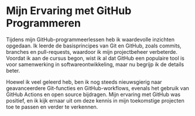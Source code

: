 # Mijn Ervaring met GitHub Programmeren

Tijdens mijn GitHub-programmeerlessen heb ik waardevolle inzichten opgedaan. 
Ik leerde de basisprincipes van Git en GitHub, zoals commits, branches en pull-requests, waardoor ik mijn projectbeheer verbeterde. 
Voordat ik aan de cursus begon, wist ik al dat GitHub een populaire tool is voor samenwerking in softwareontwikkeling, maar nu begrijp ik de details beter.

Hoewel ik veel geleerd heb, ben ik nog steeds nieuwsgierig naar geavanceerdere Git-functies en GitHub-workflows, evenals het gebruik van GitHub Actions en open source bijdragen. 
Mijn ervaring met GitHub was positief, en ik kijk ernaar uit om deze kennis in mijn toekomstige projecten toe te passen en verder te verkennen.
